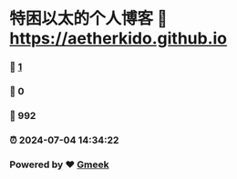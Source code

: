 # 特困以太的个人博客 :link: https://aetherkido.github.io 
### :page_facing_up: [1](https://aetherkido.github.io/tag.html) 
### :speech_balloon: 0 
### :hibiscus: 992 
### :alarm_clock: 2024-07-04 14:34:22 
### Powered by :heart: [Gmeek](https://github.com/Meekdai/Gmeek)
